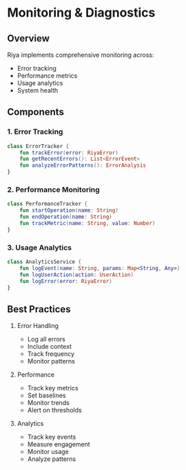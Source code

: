 # Monitoring & Diagnostics

## Overview

Riya implements comprehensive monitoring across:

- Error tracking
- Performance metrics
- Usage analytics
- System health

## Components

### 1. Error Tracking

```kotlin
class ErrorTracker {
    fun trackError(error: RiyaError)
    fun getRecentErrors(): List<ErrorEvent>
    fun analyzeErrorPatterns(): ErrorAnalysis
}
```

### 2. Performance Monitoring

```kotlin
class PerformanceTracker {
    fun startOperation(name: String)
    fun endOperation(name: String)
    fun trackMetric(name: String, value: Number)
}
```

### 3. Usage Analytics

```kotlin
class AnalyticsService {
    fun logEvent(name: String, params: Map<String, Any>)
    fun logUserAction(action: UserAction)
    fun logError(error: RiyaError)
}
```

## Best Practices

1. Error Handling

   - Log all errors
   - Include context
   - Track frequency
   - Monitor patterns

2. Performance

   - Track key metrics
   - Set baselines
   - Monitor trends
   - Alert on thresholds

3. Analytics
   - Track key events
   - Measure engagement
   - Monitor usage
   - Analyze patterns

